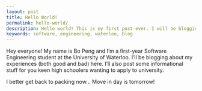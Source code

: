 ```yaml
---
layout: post
title: Hello World!
permalink: hello-world/
description: Hello world! This is my first post ever. I will be blogging about my experiences as a Software Engineering student at the University of Waterloo.
keywords: software, engineering, waterloo, blog
---
```


Hey everyone! My name is Bo Peng and I’m a first-year Software Engineering student at the University of Waterloo. I’ll be blogging about my experiences (both good and bad) here. I’ll also post some informational stuff for you keen high schoolers wanting to apply to university.

I better get back to packing now… Move in day is tomorrow!
